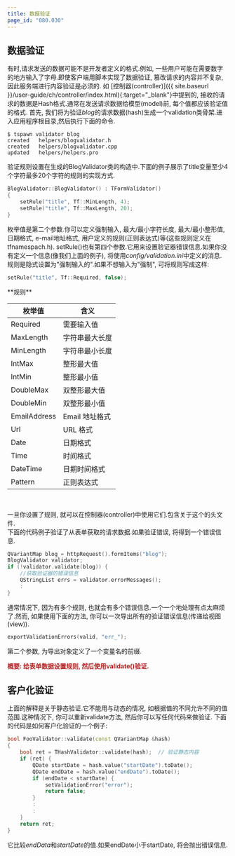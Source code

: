 ```yaml
---
title: 数据验证
page_id: "080.030"
---
```


## 数据验证
有时,请求发送的数据可能不是开发者定义的格式.例如, 一些用户可能在需要数字的地方输入了字母.即使客户端用脚本实现了数据验证, 篡改请求的内容并不复杂, 因此服务端进行内容验证是必须的.
如 [控制器(controller)]({{ site.baseurl }}/user-guide/ch/controller/index.html){:target="_blank"}中提到的, 接收的请求的数据是Hash格式.通常在发送请求数据给模型(model)前, 每个值都应该验证值的格式.
首先, 我们将为验证*blog*的请求数据(hash)生成一个validation类骨架.进入应用程序根目录,然后执行下面的命令.

```
$ tspawn validator blog
created   helpers/blogvalidator.h
created   helpers/blogvalidator.cpp
updated   helpers/helpers.pro
```

验证规则设置在生成的BlogValidator类的构造中.下面的例子展示了title变量至少4个字符最多20个字符的规则的实现方式.

```c++
BlogValidator::BlogValidator() : TFormValidator()
{
    setRule("title", Tf::MinLength, 4);
    setRule("title", Tf::MaxLength, 20);
}
```

枚举值是第二个参数.你可以定义强制输入, 最大/最小字符长度, 最大/最小整形值, 日期格式, e-mail地址格式, 用户定义的规则(正则表达式)等(这些规则定义在tfnamespach.h).
setRule()也有第四个参数.它用来设置验证器错误信息.如果你没有定义一个信息(像我们上面的例子), 将使用*config/validation.ini*中定义的消息.
规则是隐式设置为"强制输入的".如果不想输入为"强制", 可将规则写成这样:

```c++
setRule("title", Tf::Required, false);
```

<div class="center aligned" markdown="1">
**规则**
</div>

<div class="table-div" markdown="1">

| 枚举值         | 含义                 |
|--------------|-------------------------|
| Required     | 需要输入值        |
| MaxLength    | 字符串最大长度        |
| MinLength    | 字符串最小长度          |
| IntMax       | 整形最大值 |
| IntMin       | 整形最小值 |
| DoubleMax    | 双整形最大值  |
| DoubleMin    | 双整形最小值  |
| EmailAddress | Email 地址格式   |
| Url          | URL 格式             |
| Date         | 日期格式             |
| Time         | 时间格式           |
| DateTime     | 日期时间格式         |
| Pattern      | 正则表达式     |

</div><br>

一旦你设置了规则, 就可以在控制器(controller)中使用它们.包含关于这个的头文件.<br>
下面的代码例子验证了从表单获取的请求数据.如果验证错误, 将得到一个错误信息.

```c++
QVariantMap blog = httpRequest().formItems("blog");
BlogValidator validator;
if (!validator.validate(blog)) {
    //获取验证器的错误信息
    QStringList errs = validator.errorMessages();
    :
}
```

通常情况下, 因为有多个规则, 也就会有多个错误信息.一个一个地处理有点太麻烦了.然而, 如果使用下面的方法, 你可以一次导出所有的验证错误信息(传递给视图(view)).

```c++
exportValidationErrors(valid, "err_");
```

第二个参数, 为导出对象定义了一个变量名的前缀.

<span style="color: #b22222">**概要: 给表单数据设置规则, 然后使用validate()验证.** </span>

## 客户化验证
上面的解释是关于静态验证.它不能用与动态的情况, 如根据值的不同允许不同的值范围.这种情况下, 你可以重新validate方法, 然后你可以写任何代码来做验证.
下面的代码是如何客户化验证的一个例子:

```c++
bool FooValidator::validate(const QVariantMap &hash)
{
    bool ret = THashValidator::validate(hash);  // 验证静态内容
    if (ret) {
        QDate startDate = hash.value("startDate").toDate();
        QDate endDate = hash.value("endDate").toDate();
        if (endDate < startDate) {
            setValidationError("error");
            return false;
        }
        :
        :
    }
    return ret;
}
```

它比较*endData*和*startDate*的值.如果endDate小于startDate, 将会抛出错误信息.
